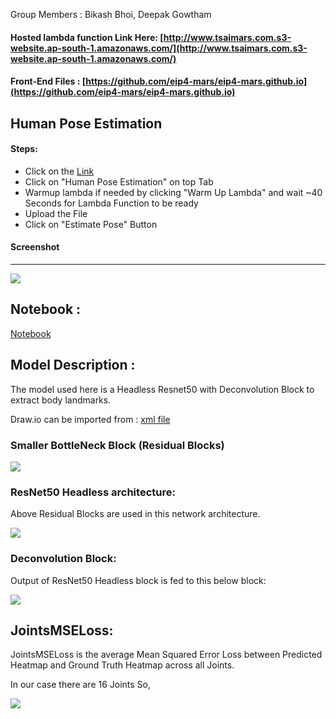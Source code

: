 Group Members : Bikash Bhoi, Deepak Gowtham

#### Hosted lambda function Link Here: [http://www.tsaimars.com.s3-website.ap-south-1.amazonaws.com/](http://www.tsaimars.com.s3-website.ap-south-1.amazonaws.com/)
#### Front-End Files : [https://github.com/eip4-mars/eip4-mars.github.io](https://github.com/eip4-mars/eip4-mars.github.io)

## Human Pose Estimation

#### Steps:
- Click on the [Link](http://www.tsaimars.com.s3-website.ap-south-1.amazonaws.com/)
- Click on "Human Pose Estimation" on top Tab
- Warmup lambda if needed by clicking "Warm Up Lambda" and wait ~40 Seconds for Lambda Function to be ready
- Upload the File
- Click on "Estimate Pose" Button

#### Screenshot
---------
![](https://github.com/eip4-mars/EIP4P2/blob/master/Session5/hpe_UI.jpg)

## Notebook : 
[Notebook](https://github.com/eip4-mars/EIP4P2/blob/master/Session5/Human_Pose_Estimation.ipynb)

## Model Description : 

The model used here is a Headless Resnet50 with Deconvolution Block to extract body landmarks.

Draw.io can be imported from : [xml file](https://github.com/eip4-mars/EIP4P2/blob/master/Session5/Posenet_drawio.xml)


### Smaller BottleNeck Block (Residual Blocks)

![](https://github.com/eip4-mars/EIP4P2/blob/master/Session5/bottleneck.jpg)

### ResNet50 Headless architecture:
Above Residual Blocks are used in this network architecture.

![](https://github.com/eip4-mars/EIP4P2/blob/master/Session5/headlessResnet50.jpg)

### Deconvolution Block:
Output of ResNet50 Headless block is fed to this below block:

![](https://github.com/eip4-mars/EIP4P2/blob/master/Session5/deconvBlock.jpg)


## JointsMSELoss:
JointsMSELoss is the average Mean Squared Error Loss between Predicted Heatmap and Ground Truth Heatmap across all Joints.

In our case there are 16 Joints So,

![](https://github.com/eip4-mars/EIP4P2/blob/master/Session5/JointMSELoss.jpg)
